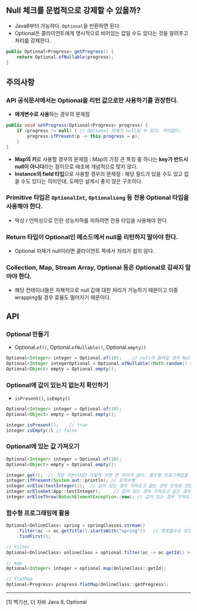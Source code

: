 ## Null 체크를 문법적으로 강제할 수 있을까?

- Java8부터 가능하다. `Optional`을 반환하면 된다.
- Optional은 클라이언트에게 명시적으로 비어있는 값일 수도 있다는 것을 알려주고 처리를 강제한다.

```java
public Optional<Progress> getProgress() {
	return Optional.ofNullable(progress);
}
```

## 주의사항

### API 공식문서에서는 Optional을 리턴 값으로만 사용하기를 권장한다.

- **매개변수로 사용**하는 경우의 문제점

```java
public void setProgress(Optional<Progress> progress) {
	if (progress != null) {	// Optional 자체가 null일 수 있다. 의미없다.
		progress.ifPresent(p -> this.progress = p);
	}
}
```

- **Map의 키**로 사용할 경우의 문제점 : Map의 가장 큰 특징 중 하나는 **key가 반드시 null이 아니다**라는 점이므로 애초에 개념적으로 맞지 않다.
- **Instance의 field 타입**으로 사용할 경우의 문제점 : 해당 필드가 있을 수도 있고 없을 수도 있다는 의미인데, 도메인 설계시 좋지 않은 구조이다.

### Primitive 타입은 `OptionalInt`, `OptionalLong` 등 전용 Optional 타입을 사용해야 한다.

- 박싱 / 언박싱으로 인한 성능저하를 피하려면 전용 타입을 사용해야 한다.

### Return 타입이 Optional인 메소드에서 null을 리턴하지 말아야 한다.

- Optional 자체가 null이라면 클라이언트 쪽에서 처리가 쉽지 않다.

### Collection, Map, Stream Array, Optional 등은 Optional로 감싸지 말아야 한다.

- 해당 컨테이너들은 자체적으로 null 값에 대한 처리가 가능하기 때문이고 이중 wrapping될 경우 효율도 떨어지기 때문이다.

## API

### Optional 만들기

- Optional.`of()`, Optional.`ofNullable()`, Optional.`empty()`

```java
Optional<Integer> integer = Optional.of(10);	// null이 들어갈 경우 NullPointException 발생
Optional<Integer integerOptional = Optional.ofNullable((Math.random() > 5 ? null : 1);
Optional<Object> empty = Optional.empty();
```

### Optional에 값이 있는지 없는지 확인하기

- `isPresent()`, `isEmpty()`

```java
Optional<Integer> integer = Optional.of(10);
Optional<Object> empty = Optional.empty();

integer.isPresent();	// true
integer.isEmpty()l // false
```

### Optional에 있는 값 가져오기

```java
Optional<Integer> integer = Optional.of(10);
Optional<Object> empty = Optional.empty();

integer.get();	// 가장 기본이지만 이렇게 쓰면 큰 의미가 없다. 함수형 프로그래밍을 도입하자.
integer.ifPresent(System.out::println);	// 로직수행
integer.orElse(testInteger());	// 값이 있는 경우 가져오고 없는 경우 인자로 전달되는 값을 반환한다.
integer.orElseGet(App::testInteger);	 // 값이 있는 경우 가져오고 없는 경우 Supplier 수행
integer.orElseThrow(NoSuchElementException::new); // 값이 있는 경우 가져오고 없으면 예외를 던진다.
```

### 함수형 프로그래밍에 활용

```java
Optional<OnlineClass> spring = springClasses.stream()
	.filter(oc -> oc.getTitle().startsWith("spring"))	// 못찾을수도 있으니 Optional 반환이 타당
	.findFirst();

// filter
Optional<OnlineClass> onlineClass = optional.filter(oc -> oc.getId() > 10);

// map
Optional<Integer> integer = optional.map(OnlineClass::getId);

// flatMap
Optional<Progress> progress.flatMap(OnlineClass::getProgress);
```

---

[1] 백기선, 더 자바 Java 8, Optional
